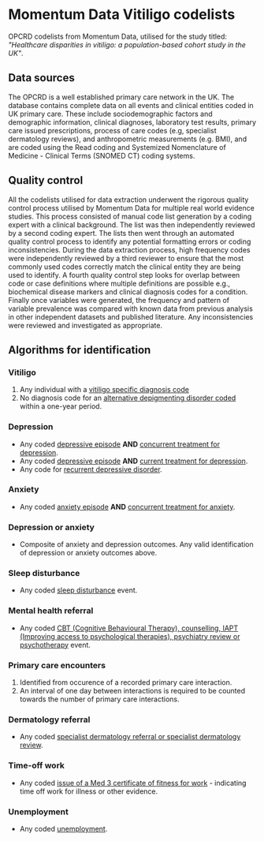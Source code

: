 # Momentum Data Vitiligo codelists
OPCRD codelists from Momentum Data, utilised for the study titled: *"Healthcare disparities in vitiligo: a population-based cohort study in the UK"*. 

## Data sources
The OPCRD is a well established primary care network in the UK. The database contains complete data on all events and clinical entities coded in UK primary care. These include sociodemographic factors and demographic information, clinical diagnoses, laboratory test results, primary care issued prescriptions, process of care codes (e.g, specialist dermatology reviews), and anthropometric measurements (e.g. BMI), and are coded using the Read coding and Systemized Nomenclature of Medicine - Clinical Terms (SNOMED CT) coding systems.

## Quality control
All the codelists utilised for data extraction underwent the rigorous quality control process utilised by Momentum Data for multiple real world evidence studies. This process consisted of manual code list generation by a coding expert with a clinical background. The list was then independently reviewed by a second coding expert. The lists then went through an automated quality control process to identify any potential formatting errors or coding inconsistencies. During the data extraction process, high frequency codes were independently reviewed by a third reviewer to ensure that the most commonly used codes correctly match the clinical entity they are being used to identify. A fourth quality control step looks for overlap between code or case definitions where multiple definitions are possible e.g., biochemical disease markers and clinical diagnosis codes for a condition. Finally once variables were generated, the frequency and pattern of variable prevalence was compared with known data from previous analysis in other independent datasets and published literature. Any inconsistencies were reviewed and investigated as appropriate. 

## Algorithms for identification

### Vitiligo
1. Any individual with a [vitiligo specific diagnosis code](https://github.com/MomentumData/Vitiligo-Codelists/blob/main/momentum_codelists_vitiligo)
2. No diagnosis code for an [alternative depigmenting disorder coded](https://github.com/MomentumData/Vitiligo-Codelists/blob/main/momentum_codelists_vitiligo_exclusion) within a one-year period.

### Depression
 - Any coded [depressive episode](https://github.com/MomentumData/Vitiligo-Codelists/blob/main/momentum_codelists_depression.txt) **AND** [concurrent treatment for depression](https://github.com/MomentumData/Vitiligo-Codelists/blob/main/momentum%20_codelists_depression_treatment.txt).
 - Any coded [depressive episode](https://github.com/MomentumData/Vitiligo-Codelists/blob/main/momentum_codelists_depression.txt) **AND** [current treatment for depression](https://github.com/MomentumData/Vitiligo-Codelists/blob/main/momentum%20_codelists_depression_treatment.txt).
 - Any code for [recurrent depressive disorder](https://github.com/MomentumData/Vitiligo-Codelists/blob/main/momentum_codelists_depression.txt).

### Anxiety
 - Any coded [anxiety episode](https://github.com/MomentumData/Vitiligo-Codelists/blob/main/momentum_codelists_anxiety.txt) **AND** [concurrent treatment for anxiety](https://github.com/MomentumData/Vitiligo-Codelists/blob/main/momentum_codelists_anxiety_treatment.txt).

### Depression or anxiety
 - Composite of anxiety and depression outcomes. Any valid identification of depression or anxiety outcomes above.

### Sleep disturbance
 - Any coded [sleep disturbance](https://github.com/MomentumData/Vitiligo-Codelists/blob/main/momentum_codelists_sleep_disturbance.txt) event.

### Mental health referral
 - Any coded [CBT (Cognitive Behavioural Therapy), counselling, IAPT (Improving access to psychological therapies), psychiatry review or psychotherapy](https://github.com/MomentumData/Vitiligo-Codelists/blob/main/momentum_codelists_mental_health_referrals.txt) event.

### Primary care encounters
 1. Identified from occurence of a recorded primary care interaction.
 2. An interval of one day between interactions is required to be counted towards the number of primary care interactions.

### Dermatology referral
 - Any coded [specialist dermatology referral or specialist dermatology review](https://github.com/MomentumData/Vitiligo-Codelists/blob/main/momentum_codelists_dermatology_referrals.txt).

### Time-off work
 - Any coded [issue of a Med 3 certificate of fitness for work](https://github.com/MomentumData/Vitiligo-Codelists/blob/main/momentum_codelists_time_off_work.txt) - indicating time off work for illness or other evidence.

### Unemployment
 - Any coded [unemployment](https://github.com/MomentumData/Vitiligo-Codelists/blob/main/momentum_codelists_unemployment.txt).
